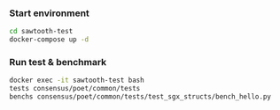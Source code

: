 ### Start environment

```sh
cd sawtooth-test
docker-compose up -d
```

### Run test & benchmark

```sh
docker exec -it sawtooth-test bash
tests consensus/poet/common/tests
benchs consensus/poet/common/tests/test_sgx_structs/bench_hello.py
```

